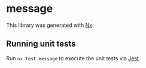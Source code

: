 # message

This library was generated with [Nx](https://nx.dev).

## Running unit tests

Run `nx test message` to execute the unit tests via [Jest](https://jestjs.io).
